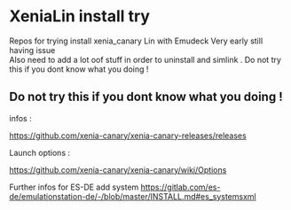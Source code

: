 # XeniaLin install  try

Repos for trying install xenia_canary Lin with Emudeck 
Very early still having issue  
Also need to add a lot oof stuff in order to uninstall and simlink .
Do not try this if you dont know what you doing !

## Do not try this if you dont know what you doing !



infos : 

https://github.com/xenia-canary/xenia-canary-releases/releases


Launch options : 

https://github.com/xenia-canary/xenia-canary/wiki/Options


Further infos for ES-DE  add system
https://gitlab.com/es-de/emulationstation-de/-/blob/master/INSTALL.md#es_systemsxml
